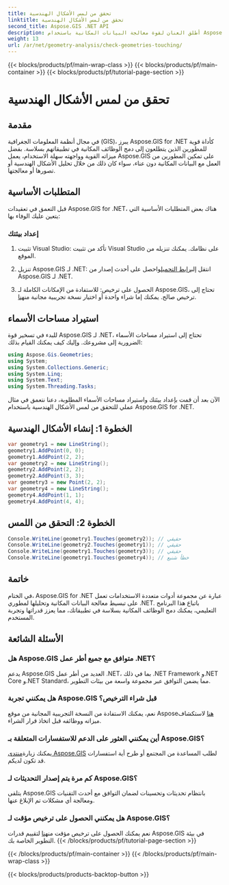 ```yaml
---
title: تحقق من لمس الأشكال الهندسية
linktitle: تحقق من لمس الأشكال الهندسية
second_title: Aspose.GIS .NET API
description: أطلق العنان لقوة معالجة البيانات المكانية باستخدام Aspose.GIS for .NET. يمكنك دمج الوظائف المكانية بسلاسة في تطبيقاتك باستخدام مجموعة الأدوات متعددة الاستخدامات هذه.
weight: 13
url: /ar/net/geometry-analysis/check-geometries-touching/
---
```


{{< blocks/products/pf/main-wrap-class >}}
{{< blocks/products/pf/main-container >}}
{{< blocks/products/pf/tutorial-page-section >}}

# تحقق من لمس الأشكال الهندسية

## مقدمة
في مجال أنظمة المعلومات الجغرافية (GIS)، يبرز Aspose.GIS for .NET كأداة قوية للمطورين الذين يتطلعون إلى دمج الوظائف المكانية في تطبيقاتهم بسلاسة. بفضل ميزاته القوية وواجهته سهلة الاستخدام، يعمل Aspose.GIS على تمكين المطورين من العمل مع البيانات المكانية دون عناء، سواء كان ذلك من خلال تحليل الأشكال الهندسية أو تصورها أو معالجتها.
## المتطلبات الأساسية
قبل التعمق في تعقيدات Aspose.GIS for .NET، هناك بعض المتطلبات الأساسية التي يتعين عليك الوفاء بها:
### إعداد بيئتك
1. تثبيت Visual Studio: تأكد من تثبيت Visual Studio على نظامك. يمكنك تنزيله من الموقع.
   
2.  تنزيل Aspose.GIS لـ .NET: انتقل إلى[رابط التحميل](https://releases.aspose.com/gis/net/)واحصل على أحدث إصدار من Aspose.GIS لـ .NET.
3.  الحصول على ترخيص: للاستفادة من الإمكانات الكاملة لـ Aspose.GIS، تحتاج إلى ترخيص صالح. يمكنك إما شراء واحدة أو اختيار نسخة تجريبية مجانية من[هنا](https://releases.aspose.com/).

## استيراد مساحات الأسماء
للبدء في تسخير قوة Aspose.GIS لـ .NET، تحتاج إلى استيراد مساحات الأسماء الضرورية إلى مشروعك. وإليك كيف يمكنك القيام بذلك:

```csharp
using Aspose.Gis.Geometries;
using System;
using System.Collections.Generic;
using System.Linq;
using System.Text;
using System.Threading.Tasks;
```

الآن بعد أن قمت بإعداد بيئتك واستيراد مساحات الأسماء المطلوبة، دعنا نتعمق في مثال عملي للتحقق من لمس الأشكال الهندسية باستخدام Aspose.GIS for .NET.
## الخطوة 1: إنشاء الأشكال الهندسية
```csharp
var geometry1 = new LineString();
geometry1.AddPoint(0, 0);
geometry1.AddPoint(2, 2);
var geometry2 = new LineString();
geometry2.AddPoint(2, 2);
geometry2.AddPoint(3, 3);
var geometry3 = new Point(2, 2);
var geometry4 = new LineString();
geometry4.AddPoint(1, 1);
geometry4.AddPoint(4, 4);
```
## الخطوة 2: التحقق من اللمس
```csharp
Console.WriteLine(geometry1.Touches(geometry2)); // حقيقي
Console.WriteLine(geometry2.Touches(geometry1)); // حقيقي
Console.WriteLine(geometry1.Touches(geometry3)); // حقيقي
Console.WriteLine(geometry1.Touches(geometry4)); // خطأ شنيع
```

## خاتمة
في الختام، Aspose.GIS for .NET عبارة عن مجموعة أدوات متعددة الاستخدامات تعمل على تبسيط معالجة البيانات المكانية وتحليلها لمطوري .NET. باتباع هذا البرنامج التعليمي، يمكنك دمج الوظائف المكانية بسلاسة في تطبيقاتك، مما يعزز قدراتها وتجربة المستخدم.
## الأسئلة الشائعة
### هل Aspose.GIS متوافق مع جميع أطر عمل .NET؟
يدعم Aspose.GIS العديد من أطر عمل .NET، بما في ذلك .NET Framework و.NET Core و.NET Standard، مما يضمن التوافق عبر مجموعة واسعة من بيئات التطوير.
### هل يمكنني تجربة Aspose.GIS قبل شراء الترخيص؟
 نعم، يمكنك الاستفادة من النسخة التجريبية المجانية من موقع Aspose[هنا](https://purchase.aspose.com/temporary-license/) لاستكشاف ميزاته ووظائفه قبل اتخاذ قرار الشراء.
### أين يمكنني العثور على الدعم للاستفسارات المتعلقة بـ Aspose.GIS؟
 يمكنك زيارة[منتدى Aspose.GIS](https://forum.aspose.com/c/gis/33) لطلب المساعدة من المجتمع أو طرح أية استفسارات قد تكون لديكم.
### كم مرة يتم إصدار التحديثات لـ Aspose.GIS؟
يتلقى Aspose.GIS بانتظام تحديثات وتحسينات لضمان التوافق مع أحدث التقنيات ومعالجة أي مشكلات تم الإبلاغ عنها.
### هل يمكنني الحصول على ترخيص مؤقت لـ Aspose.GIS؟
 نعم يمكنك الحصول على ترخيص مؤقت من[هنا](https://purchase.aspose.com/temporary-license/) لتقييم قدرات Aspose.GIS في بيئة التطوير الخاصة بك.
{{< /blocks/products/pf/tutorial-page-section >}}

{{< /blocks/products/pf/main-container >}}
{{< /blocks/products/pf/main-wrap-class >}}

{{< blocks/products/products-backtop-button >}}
